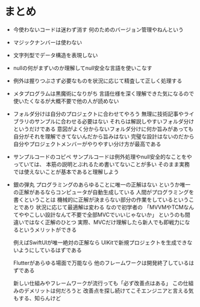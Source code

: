 # まとめ

- 今使わないコードは迷わず消す
  何のためのバージョン管理やねんという

- マジックナンバーは使わない

- 文字列型でデータ構造を表現しない

- nullの何がまずいのか理解してnull安全な言語を使いこなす

- 例外は握りつぶさず必要なものを状況に応じて精査して正しく処理する

- メタプログラムは黒魔術になりがち
  言語仕様を深く理解できた気になるので使いたくなるが大概不要で他の人が読めない

- フォルダ分けは自分のプロジェクトに合わせてやろう
  無理に技術記事やライブラリのサンプルに合わせる必要はない
  それらは解説しやすいフォルダ分けというだけである
  意図がよく分からないフォルダ分けに何か旨みがあっても
  自分がそれを理解できてないんだから旨みはない
  完璧な設計はないのだから
  自分やプロジェクトメンバーがやりやすい分け方が最高である

- サンプルコードのコピペ
  サンプルコードは例外処理やnull安全的なことをやっていては、
  本筋の説明とぶれるため書いてないことが多い
  そのまま実務では使えないことが基本であると理解しよう

- 銀の弾丸
  プログラミングのあらゆることに唯一の正解はない
  というか唯一の正解があるならコンピュータが自動生成している
  人間がプログラミングを書くということは
  機械的に正解が決まらない部分の作業をしているということであり
  状況に応じて最適解は変わる
  なので初学者の
  「MVVMやTCMなんてややこしい設計なんて不要で全部MVCでいいじゃないか」
  というのも間違いではなく正解のひとつ
  実際、MVCだけ理解したら新人でも即戦力になるというメリットができる

  例えばSwiftUIが唯一絶対の正解なら
  UIKitで新規プロジェクトを生成できないようにしているはずである

  Flutterがあらゆる場面で万能なら
  他のフレームワークは開発終了しているはずである

  新しい仕組みやフレームワークが流行っても「必ず改善点はある」
  この仕組みのデメリットは何だろうと
  改善点を探し続けてこそエンジニアと言える気もする、知らんけど